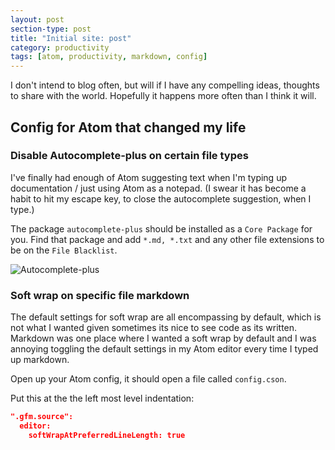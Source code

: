 ```yaml
---
layout: post
section-type: post
title: "Initial site: post"
category: productivity
tags: [atom, productivity, markdown, config]
---
```


I don't intend to blog often, but will if I have any compelling ideas, thoughts to share with the world. Hopefully it happens more often than I think it will.

## Config for Atom that changed my life

### Disable Autocomplete-plus on certain file types
I've finally had enough of Atom suggesting text when I'm typing up documentation / just using Atom as a notepad. (I swear it has become a habit to hit my escape key, to close the autocomplete suggestion, when I type.)

The package `autocomplete-plus` should be installed as a `Core Package` for you. Find that package and add `*.md, *.txt` and any other file extensions to be on the `File Blacklist`.

![Autocomplete-plus](./autocomplete-plus.jpg)

### Soft wrap on specific file markdown
The default settings for soft wrap are all encompassing by default, which is not what I wanted given sometimes its nice to see code as its written. Markdown was one place where I wanted a soft wrap by default and I was annoying toggling the default settings in my Atom editor every time I typed up markdown.

Open up your Atom config, it should open a file called `config.cson`.

Put this at the the left most level indentation:
```json
".gfm.source":
  editor:
    softWrapAtPreferredLineLength: true
```
